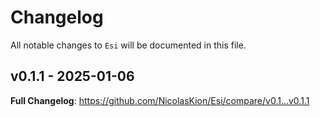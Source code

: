 # Changelog

All notable changes to `Esi` will be documented in this file.

## v0.1.1 - 2025-01-06

**Full Changelog**: https://github.com/NicolasKion/Esi/compare/v0.1...v0.1.1
